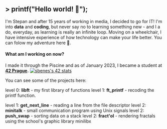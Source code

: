 ## > printf("Hello world! 👋");

I'm Stepan and after 15 years of working in media, I decided to go for IT! I'm into **data** and **coding**, but never say no to learning something new - and I a do, everyday, as learning is really an infinite loop. Moving on a wheelchair, I have intensive experience of how technology can make your life better. You can folow my adventure here 💪.

#### What am I working on now? 
I made it through the Piscine and as of January 2023, I became a student at **[42 Prague](https://42prague.com).**
<a href="https://github.com/JaeSeoKim/badge42"><img src="https://badge42.vercel.app/api/v2/clhxhut3v002508l6ma7ao1xq/stats?cursusId=21&coalitionId=314" alt="sbenes's 42 stats" /></a>

You can see some of the projects here:

level 0: **libft** - my first library of functions
level 1: **ft_printf** - recoding the printf function.

level 1: **get_next_line** - reading a line from the file descriptor
level 2: **minitalk** - small communication program using Unix signals
level 2: **push_swap** - sorting data on a stack
level 2: **fract'ol** - rendering fractals using the school's graphic library minilibx
> 



<!--
**birkofcz/birkofcz** is a ✨ _special_ ✨ repository because its `README.md` (this file) appears on your GitHub profile.

Here are some ideas to get you started:

- 🔭 I’m currently working on ...
- 🌱 I’m currently learning ...
- 👯 I’m looking to collaborate on ...
- 🤔 I’m looking for help with ...
- 💬 Ask me about ...
- 📫 How to reach me: ...
- 😄 Pronouns: ...
- ⚡ Fun fact: ...
-->


